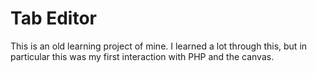 # Tab Editor

This is an old learning project of mine. I learned a lot through this, but in
particular this was my first interaction with PHP and the canvas.

